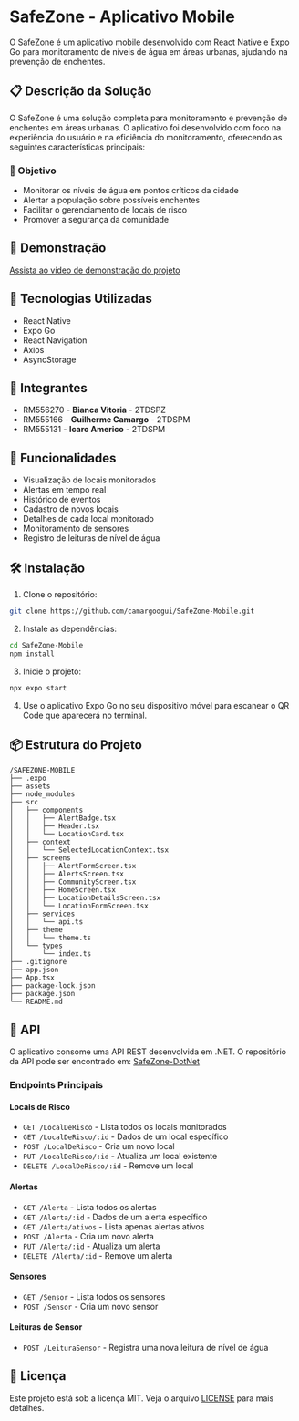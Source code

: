 # SafeZone - Aplicativo Mobile

O SafeZone é um aplicativo mobile desenvolvido com React Native e Expo Go para monitoramento de níveis de água em áreas urbanas, ajudando na prevenção de enchentes.

## 📋 Descrição da Solução

O SafeZone é uma solução completa para monitoramento e prevenção de enchentes em áreas urbanas. O aplicativo foi desenvolvido com foco na experiência do usuário e na eficiência do monitoramento, oferecendo as seguintes características principais:

### 🎯 Objetivo
- Monitorar os níveis de água em pontos críticos da cidade
- Alertar a população sobre possíveis enchentes
- Facilitar o gerenciamento de locais de risco
- Promover a segurança da comunidade

## 🎥 Demonstração

[Assista ao vídeo de demonstração do projeto](https://youtu.be/dLIv7c3L3ic)

## 🚀 Tecnologias Utilizadas

- React Native
- Expo Go
- React Navigation
- Axios
- AsyncStorage

## 👥 Integrantes

- RM556270 - **Bianca Vitoria** - 2TDSPZ  
- RM555166 - **Guilherme Camargo** - 2TDSPM  
- RM555131 - **Icaro Americo** - 2TDSPM

## 📱 Funcionalidades

- Visualização de locais monitorados
- Alertas em tempo real
- Histórico de eventos
- Cadastro de novos locais
- Detalhes de cada local monitorado
- Monitoramento de sensores
- Registro de leituras de nível de água

## 🛠️ Instalação

1. Clone o repositório:
```bash
git clone https://github.com/camargoogui/SafeZone-Mobile.git
```

2. Instale as dependências:
```bash
cd SafeZone-Mobile
npm install
```

3. Inicie o projeto:
```bash
npx expo start
```

4. Use o aplicativo Expo Go no seu dispositivo móvel para escanear o QR Code que aparecerá no terminal.

## 📦 Estrutura do Projeto

```
/SAFEZONE-MOBILE
├── .expo
├── assets
├── node_modules
├── src
│   ├── components
│   │   ├── AlertBadge.tsx
│   │   ├── Header.tsx
│   │   └── LocationCard.tsx
│   ├── context
│   │   └── SelectedLocationContext.tsx
│   ├── screens
│   │   ├── AlertFormScreen.tsx
│   │   ├── AlertsScreen.tsx
│   │   ├── CommunityScreen.tsx
│   │   ├── HomeScreen.tsx
│   │   ├── LocationDetailsScreen.tsx
│   │   └── LocationFormScreen.tsx
│   ├── services
│   │   └── api.ts
│   ├── theme
│   │   └── theme.ts
│   └── types
│       └── index.ts
├── .gitignore
├── app.json
├── App.tsx
├── package-lock.json
├── package.json
└── README.md

```

## 🔗 API

O aplicativo consome uma API REST desenvolvida em .NET. O repositório da API pode ser encontrado em: [SafeZone-DotNet](https://github.com/camargoogui/SafeZone-DotNet.git)

### Endpoints Principais

#### Locais de Risco
- `GET /LocalDeRisco` - Lista todos os locais monitorados
- `GET /LocalDeRisco/:id` - Dados de um local específico
- `POST /LocalDeRisco` - Cria um novo local
- `PUT /LocalDeRisco/:id` - Atualiza um local existente
- `DELETE /LocalDeRisco/:id` - Remove um local

#### Alertas
- `GET /Alerta` - Lista todos os alertas
- `GET /Alerta/:id` - Dados de um alerta específico
- `GET /Alerta/ativos` - Lista apenas alertas ativos
- `POST /Alerta` - Cria um novo alerta
- `PUT /Alerta/:id` - Atualiza um alerta
- `DELETE /Alerta/:id` - Remove um alerta

#### Sensores
- `GET /Sensor` - Lista todos os sensores
- `POST /Sensor` - Cria um novo sensor

#### Leituras de Sensor
- `POST /LeituraSensor` - Registra uma nova leitura de nível de água

## 📝 Licença

Este projeto está sob a licença MIT. Veja o arquivo [LICENSE](LICENSE) para mais detalhes. 
